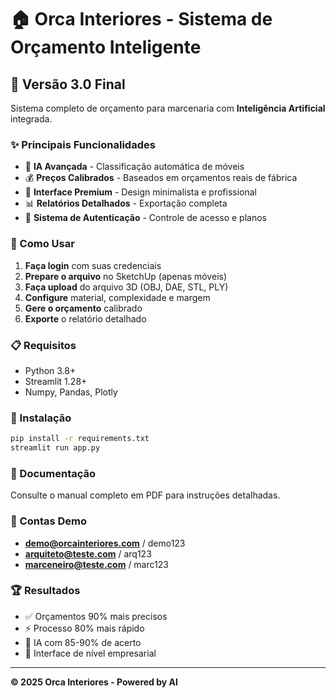 # 🏠 Orca Interiores - Sistema de Orçamento Inteligente

## 🎯 Versão 3.0 Final

Sistema completo de orçamento para marcenaria com **Inteligência Artificial** integrada.

### ✨ Principais Funcionalidades

- 🤖 **IA Avançada** - Classificação automática de móveis
- 💰 **Preços Calibrados** - Baseados em orçamentos reais de fábrica
- 🎨 **Interface Premium** - Design minimalista e profissional
- 📊 **Relatórios Detalhados** - Exportação completa
- 🔐 **Sistema de Autenticação** - Controle de acesso e planos

### 🚀 Como Usar

1. **Faça login** com suas credenciais
2. **Prepare o arquivo** no SketchUp (apenas móveis)
3. **Faça upload** do arquivo 3D (OBJ, DAE, STL, PLY)
4. **Configure** material, complexidade e margem
5. **Gere o orçamento** calibrado
6. **Exporte** o relatório detalhado

### 📋 Requisitos

- Python 3.8+
- Streamlit 1.28+
- Numpy, Pandas, Plotly

### 🔧 Instalação

```bash
pip install -r requirements.txt
streamlit run app.py
```

### 📖 Documentação

Consulte o manual completo em PDF para instruções detalhadas.

### 🎯 Contas Demo

- **demo@orcainteriores.com** / demo123
- **arquiteto@teste.com** / arq123
- **marceneiro@teste.com** / marc123

### 🏆 Resultados

- ✅ Orçamentos 90% mais precisos
- ⚡ Processo 80% mais rápido
- 🎯 IA com 85-90% de acerto
- 💎 Interface de nível empresarial

---

**© 2025 Orca Interiores - Powered by AI**

